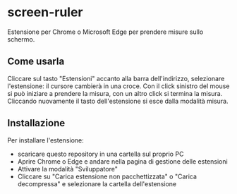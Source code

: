 # screen-ruler
Estensione per Chrome o Microsoft Edge per prendere misure sullo schermo.

## Come usarla
Cliccare sul tasto "Estensioni"
accanto alla barra dell'indirizzo, selezionare l'estensione: il cursore cambierà
in una croce.
Con il click sinistro del mouse si può iniziare a prendere la misura, con un altro
click si termina la misura.
Cliccando nuovamente il tasto dell'estensione si esce dalla modalità misura.

## Installazione
Per installare l'estensione:
* scaricare questo repository in una cartella sul proprio PC
* Aprire Chrome o Edge e andare nella pagina di gestione delle estensioni
* Attivare la modalità "Sviluppatore"
* Cliccare su "Carica estensione non pacchettizzata" o "Carica decompressa" e 
selezionare la cartella dell'estensione